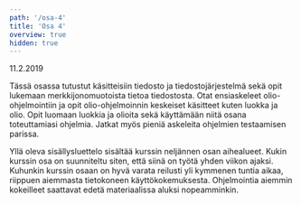 ```yaml
---
path: '/osa-4'
title: 'Osa 4'
overview: true
hidden: true
---
```


<deadline>11.2.2019</deadline>

Tässä osassa tutustut käsitteisiin tiedosto ja tiedostojärjestelmä sekä opit lukemaan merkkijonomuotoista tietoa tiedostosta. Otat ensiaskeleet olio-ohjelmointiin ja opit olio-ohjelmoinnin keskeiset käsitteet kuten luokka ja olio. Opit luomaan luokkia ja olioita sekä käyttämään niitä osana toteuttamiasi ohjelmia. Jatkat myös pieniä askeleita ohjelmien testaamisen parissa.


<please-login></please-login>

<pages-in-this-section></pages-in-this-section>

Yllä oleva sisällysluettelo sisältää kurssin neljännen osan aihealueet. Kukin kurssin osa on suunniteltu siten, että siinä on työtä yhden viikon ajaksi. Kuhunkin kurssin osaan on hyvä varata reilusti yli kymmenen tuntia aikaa, riippuen aiemmasta tietokoneen käyttökokemuksesta. Ohjelmointia aiemmin kokeilleet saattavat edetä materiaalissa aluksi nopeamminkin.


<exercises-in-this-section></exercises-in-this-section>
